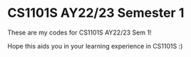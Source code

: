 # CS1101S AY22/23 Semester 1

These are my codes for CS1101S AY22/23 Sem 1!

Hope this aids you in your learning experience in CS1101S :)
